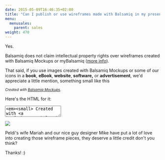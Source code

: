 ```yaml
---
date: 2015-05-09T16:46:35+02:00
title: "Can I publish or use wireframes made with Balsamiq in my presentation / book / website?"
menu:
  menusales:
    parent: sales
weight: 470
---
```


Yes.

Balsamiq does not claim intellectual property rights over wireframes created with Balsamiq Mockups or myBalsamiq ([more info](https://docs.balsamiq.com/mybalsamiq/tos/#who-owns-the-ip-of-my-wireframes-and-assets)).

That said, if you use images created with Balsamiq Mockups or some of our icons in a **book**, **eBook**, **website**, **software,** or **advertisement**, we'd appreciate a little mention, something small like this

_<small>Created with [Balsamiq Mockups](https://balsamiq.com/).</small>_

Here's the HTML for it:

<textarea class="full" rows="2"><em><small> Created with <a href="https://balsamiq.com">Balsamiq Mockups</a>.</small></em></textarea>

![](https://media.balsamiq.com/img/support/sales/mariah_drawing.jpg)

Peldi's wife Mariah and our nice guy designer Mike have put a lot of love into creating those wireframe pieces, they deserve a little credit don't you think?

Thanks! :)
